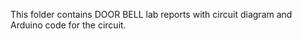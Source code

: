 This folder contains DOOR BELL lab reports with circuit diagram and Arduino code for the circuit.


